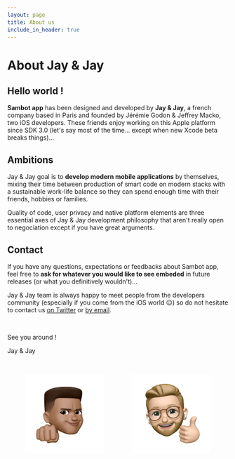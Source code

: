 ```yaml
---
layout: page
title: About us
include_in_header: true
---
```


# About Jay & Jay

## Hello world !

**Sambot app** has been designed and developed by **Jay & Jay**, a french company based in Paris and founded by Jérémie Godon & Jeffrey Macko, two iOS developers. These friends enjoy working on this Apple platform since SDK 3.0 (let's say most of the time... except when new Xcode beta breaks things)...

## Ambitions

Jay & Jay goal is to **develop modern mobile applications** by themselves, mixing their time between production of smart code on modern stacks with a sustainable work-life balance so they can spend enough time with their friends, hobbies or families.

Quality of code, user privacy and native platform elements are three essential axes of Jay & Jay development philosophy that aren't really open to negociation except if you have great arguments.

## Contact

If you have any questions, expectations or feedbacks about Sambot app, feel free to **ask for whatever you would like to see embeded** in future releases (or what you definitively wouldn't)...

Jay & Jay team is always happy to meet people from the developers community (especially if you come from the iOS world 😉) so do not hesitate to contact us [on Twitter](https://twitter.com/sambot_app) or [by email](mailto:sambot-public1021@jaynjay.app).

<br>

See you around !

Jay & Jay

<br>

<img src="../assets/memoji/jeff1.png" alt="jeff image" align="left" width="180" height="180" style="margin-left: 40px;"/><img src="../assets/memoji/jerem1.png" alt="jerem image" align="right" width="180" height="180" style="margin-right: 40px;"/>
